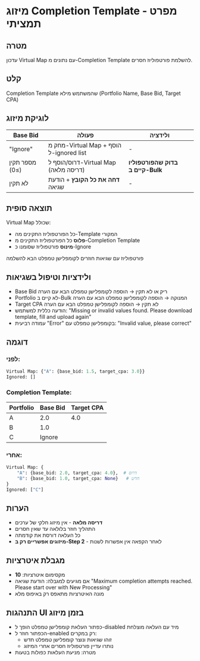 # מיזוג Completion Template - מפרט תמציתי

## מטרה
עדכון Virtual Map עם נתונים מ-Completion Template להשלמת פורטפוליוז חסרים.

## קלט
Completion Template שהמשתמש מילא (Portfolio Name, Base Bid, Target CPA)

## לוגיקת מיזוג

| Base Bid | פעולה | **ולידציה** |
|----------|--------|----------|
| "Ignore" | מחק מ-Virtual Map + הוסף ל-ignored list | - |
| מספר תקין (≥0) | דרוס/הוסף ל-Virtual Map (דריסה מלאה) | **בדוק שהפורטפוליו קיים ב-Bulk** |
| לא תקין | **דחה את כל הקובץ** + הודעת שגיאה | - |

## תוצאה סופית
Virtual Map שכולל:
- כל הפורטפוליוז התקינים מה-Template המקורי
- **פלוס** כל הפורטפוליוז התקינים מ-Completion Template
- **מינוס** פורטפוליוז שסומנו כ-Ignore

פורטפוליוז עם שגיאות חוזרים לקומפלישן טמפלט הבא להשלמה

## ולידציות וטיפול בשגיאות
- Base Bid ריק או לא תקין → הוספה לקומפלישן טמפלט הבא עם הערה
- Portfolio לא קיים ב-Bulk המנוקה → הוספה לקומפלישן טמפלט הבא עם הערה
- Target CPA לא תקין → הוספה לקומפלישן טמפלט הבא עם הערה
- הודעה כללית למשתמש: "Missing or invalid values found. Please download template, fill and upload again"
- עמודה רביעית "Error" בקומפלישן טמפלט עם: "Invalid value, please correct"

## דוגמה

### לפני:
```python
Virtual Map: {"A": {base_bid: 1.5, target_cpa: 3.0}}
Ignored: []
```

### Completion Template:
| Portfolio | Base Bid | Target CPA |
|-----------|----------|------------|
| A | 2.0 | 4.0 |
| B | 1.0 | |
| C | Ignore | |

### אחרי:
```python
Virtual Map: {
    "A": {base_bid: 2.0, target_cpa: 4.0},  # דרוס
    "B": {base_bid: 1.0, target_cpa: None}   # חדש
}
Ignored: ["C"]
```

## הערות
- **דריסה מלאה** - אין מיזוג חלקי של ערכים
- התהליך חוזר בלולאה עד שאין חסרים
- כל העלאה דורסת את קודמתה
- **מיזוגים אפשריים רק ב-Step 2** - לאחר הקפאה אין אפשרות לשנות


## מגבלת איטרציות
- מקסימום איטרציות: **10**
- אם מגיעים למגבלה: הודעת שגיאה "Maximum completion attempts reached. Please start over with New Processing"
- מונה האיטרציות מתאפס רק באיפוס מלא


## התנהגות UI בזמן מיזוג
- כפתור העלאת קומפלישן טמפלט הופך ל-disabled מיד עם העלאה מוצלחת
- הכפתור חוזר ל-enabled רק במקרים:
  - זוהו שגיאות ונוצר קומפלישן טמפלט חדש
  - נותרו עדיין פורטפוליוז חסרים אחרי המיזוג
- מטרה: מניעת העלאות כפולות בטעות